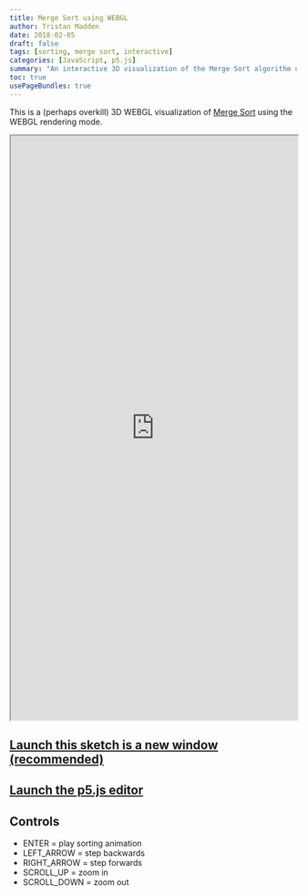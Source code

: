 ```yaml
---
title: Merge Sort using WEBGL
author: Tristan Madden
date: 2018-02-05
draft: false
tags: [sorting, merge sort, interactive]
categories: [JavaScript, p5.js]
summary: "An interactive 3D visualization of the Merge Sort algorithm using p5.js and WEBGL, featuring step-by-step animation with camera controls and real-time sorting visualization."
toc: true
usePageBundles: true
---
```


This is a (perhaps overkill) 3D WEBGL visualization of <a href="https://en.wikipedia.org/wiki/Merge_sort">Merge Sort</a> using the WEBGL rendering mode. 

<iframe width=100% height=1024px src="https://editor.p5js.org/Berkanan/full/30vD919Dv"></iframe>


<h2><a href="https://editor.p5js.org/Berkanan/full/30vD919Dv" target="_blank">Launch this sketch is a new window (recommended)</a></h2>
<h2><a href="https://editor.p5js.org/Berkanan/sketches/ND4PVEivz" target="_blank">Launch the p5.js editor</a></h2>

## Controls

* ENTER = play sorting animation
* LEFT_ARROW = step backwards
* RIGHT_ARROW = step forwards
* SCROLL_UP = zoom in
* SCROLL_DOWN = zoom out